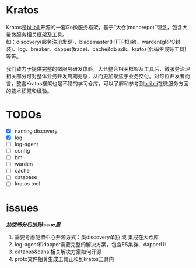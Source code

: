 # Kratos

Kratos是[bilibili](https://www.bilibili.com)开源的一套Go微服务框架，基于“大仓(monorepo)”理念，包含大量微服务相关框架及工具。  
如：discovery(服务注册发现)、blademaster(HTTP框架)、warden(gRPC封装)、log、breaker、dapper(trace)、cache&db sdk、kratos(代码生成等工具)等等。  

我们致力于提供完整的微服务研发体验，大仓整合相关框架及工具后，微服务治理相关部分可对整体业务开发周期无感，从而更加聚焦于业务交付。对每位开发者而言，整套Kratos框架也是不错的学习仓库，可以了解和参考到[bilibili](https://www.bilibili.com)在微服务方面的技术积累和经验。

# TODOs

- [x] naming discovery 
- [x] log 
- [ ] log-agent
- [ ] config 
- [ ] bm 
- [ ] warden 
- [ ] cache
- [ ] database 
- [ ] kratos tool 

# issues

***抽空细分后加到issue里***

1. 需要考虑配置中心开源方式：类discovery单独 或 集成在大仓库
2. log-agent和dapper需要完整的解决方案，包含ES集群、dapperUI
3. databus&canal相关解决方案如何开源
4. proto文件相关生成工具正和到kratos工具内
